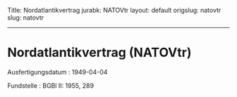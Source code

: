 Title: Nordatlantikvertrag
jurabk: NATOVtr
layout: default
origslug: natovtr
slug: natovtr

---

# Nordatlantikvertrag (NATOVtr)

Ausfertigungsdatum
:   1949-04-04

Fundstelle
:   BGBl II: 1955, 289

